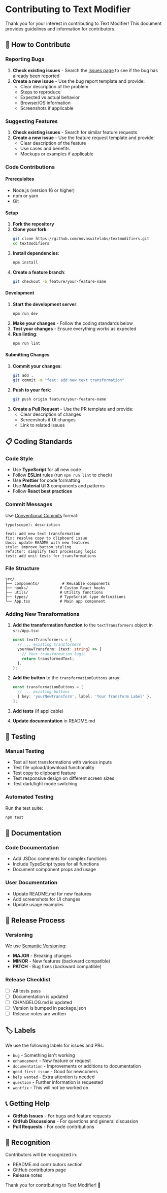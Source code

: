 # Contributing to Text Modifier

Thank you for your interest in contributing to Text Modifier! This document provides guidelines and information for contributors.

## 🤝 How to Contribute

### Reporting Bugs

1. **Check existing issues** - Search the [issues page](https://github.com/novasuitelabs/textmodifiers/issues) to see if the bug has already been reported
2. **Create a new issue** - Use the bug report template and provide:
   - Clear description of the problem
   - Steps to reproduce
   - Expected vs actual behavior
   - Browser/OS information
   - Screenshots if applicable

### Suggesting Features

1. **Check existing issues** - Search for similar feature requests
2. **Create a new issue** - Use the feature request template and provide:
   - Clear description of the feature
   - Use cases and benefits
   - Mockups or examples if applicable

### Code Contributions

#### Prerequisites

- Node.js (version 16 or higher)
- npm or yarn
- Git

#### Setup

1. **Fork the repository**
2. **Clone your fork**:
   ```bash
   git clone https://github.com/novasuitelabs/textmodifiers.git
   cd textmodifiers
   ```
3. **Install dependencies**:
   ```bash
   npm install
   ```
4. **Create a feature branch**:
   ```bash
   git checkout -b feature/your-feature-name
   ```

#### Development

1. **Start the development server**:
   ```bash
   npm run dev
   ```
2. **Make your changes** - Follow the coding standards below
3. **Test your changes** - Ensure everything works as expected
4. **Run linting**:
   ```bash
   npm run lint
   ```

#### Submitting Changes

1. **Commit your changes**:
   ```bash
   git add .
   git commit -m "feat: add new text transformation"
   ```
2. **Push to your fork**:
   ```bash
   git push origin feature/your-feature-name
   ```
3. **Create a Pull Request** - Use the PR template and provide:
   - Clear description of changes
   - Screenshots if UI changes
   - Link to related issues

## 📋 Coding Standards

### Code Style

- Use **TypeScript** for all new code
- Follow **ESLint** rules (run `npm run lint` to check)
- Use **Prettier** for code formatting
- Use **Material UI 3** components and patterns
- Follow **React best practices**

### Commit Messages

Use [Conventional Commits](https://www.conventionalcommits.org/) format:

```
type(scope): description

feat: add new text transformation
fix: resolve copy to clipboard issue
docs: update README with new features
style: improve button styling
refactor: simplify text processing logic
test: add unit tests for transformations
```

### File Structure

```
src/
├── components/          # Reusable components
├── hooks/              # Custom React hooks
├── utils/              # Utility functions
├── types/              # TypeScript type definitions
└── App.tsx             # Main app component
```

### Adding New Transformations

1. **Add the transformation function** to the `textTransformers` object in `src/App.tsx`:
   ```typescript
   const textTransformers = {
     // ... existing transformers
     yourNewTransform: (text: string) => {
       // Your transformation logic
       return transformedText;
     },
   };
   ```

2. **Add the button** to the `transformationButtons` array:
   ```typescript
   const transformationButtons = [
     // ... existing buttons
     { key: 'yourNewTransform', label: 'Your Transform Label' },
   ];
   ```

3. **Add tests** (if applicable)
4. **Update documentation** in README.md

## 🧪 Testing

### Manual Testing

- Test all text transformations with various inputs
- Test file upload/download functionality
- Test copy to clipboard feature
- Test responsive design on different screen sizes
- Test dark/light mode switching

### Automated Testing

Run the test suite:
```bash
npm test
```

## 📝 Documentation

### Code Documentation

- Add JSDoc comments for complex functions
- Include TypeScript types for all functions
- Document component props and usage

### User Documentation

- Update README.md for new features
- Add screenshots for UI changes
- Update usage examples

## 🚀 Release Process

### Versioning

We use [Semantic Versioning](https://semver.org/):
- **MAJOR** - Breaking changes
- **MINOR** - New features (backward compatible)
- **PATCH** - Bug fixes (backward compatible)

### Release Checklist

- [ ] All tests pass
- [ ] Documentation is updated
- [ ] CHANGELOG.md is updated
- [ ] Version is bumped in package.json
- [ ] Release notes are written

## 🏷️ Labels

We use the following labels for issues and PRs:

- `bug` - Something isn't working
- `enhancement` - New feature or request
- `documentation` - Improvements or additions to documentation
- `good first issue` - Good for newcomers
- `help wanted` - Extra attention is needed
- `question` - Further information is requested
- `wontfix` - This will not be worked on

## 📞 Getting Help

- **GitHub Issues** - For bugs and feature requests
- **GitHub Discussions** - For questions and general discussion
- **Pull Requests** - For code contributions

## 🙏 Recognition

Contributors will be recognized in:
- README.md contributors section
- GitHub contributors page
- Release notes

Thank you for contributing to Text Modifier! 🎉
